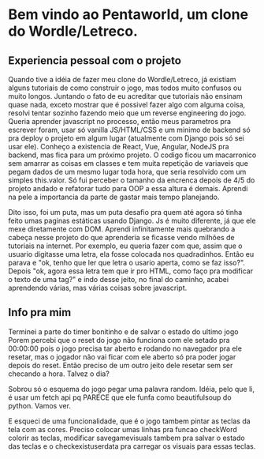 # Bem vindo ao Pentaworld, um clone do Wordle/Letreco. 

## Experiencia pessoal com o projeto

Quando tive a idéia de fazer meu clone do Wordle/Letreco, já existiam alguns tutoriais de como construir o jogo, mas todos muito confusos ou muito longos. Juntando o fato de eu acreditar que tutoriais não ensinam quase nada, exceto mostrar que é possivel fazer algo com alguma coisa, resolvi tentar sozinho fazendo meio que um reverse engineering do jogo. Queria aprender javascript no processo, então meus parametros pra escrever foram, usar só vanilla JS/HTML/CSS e um minimo de backend só pra deploy o projeto em algum lugar (atualmente com Django pois só sei usar ele). Conheço a existencia de React, Vue, Angular, NodeJS pra backend, mas fica para um próximo projeto.
O codigo ficou um macarronico sem amarrar as coisas em classes e tem muita repetição de variaveis que pegam dados de um mesmo lugar toda hora, que seria resolvido com um simples this.valor. Só fui perceber o tamanho da encrenca depois de 4/5 do projeto andado e refatorar tudo para OOP a essa altura é demais. Aprendi na pele a importancia da parte de gastar mais tempo planejando.

Dito isso, foi um puta, mas um puta desafio pra quem até agora só tinha feito umas paginas estáticas usando Django. Js é muito diferente, já que ele mexe diretamente com DOM. Aprendi infinitamente mais quebrando a cabeça nesse projeto do que aprenderia se ficasse vendo milhões de tutoriais na internet. Por exemplo, eu queria fazer com que, assim que o usuario digitasse uma letra, ela fosse
colocada nos quadradinhos. Então eu parava e "ok, tenho que ler que letra o usario aperta, como se faz isso?". Depois "ok, agora essa letra tem que ir pro HTML, como faço pra modificar o texto de uma tag?" e indo desse jeito, no final do caminho, acabei aprendendo várias, mas várias coisas sobre javascript.




## Info pra mim

Terminei a parte do timer bonitinho e de salvar o estado do ultimo jogo
Porem percebi que o reset do jogo não funciona com ele setado pra 00:00:00 pois o jogo precisa tar aberto e rodando no navegador pra ele resetar, mas o jogador não vai ficar com ele aberto só pra poder jogar depois do reset. Então preciso de um outro jeito dele resetar sem ser checando a hora. Talvez o dia? 

Sobrou só o esquema do jogo pegar uma palavra random. Idéia, pelo que li, é usar um fetch api pq PARECE que ele funfa como beautifulsoup do python. Vamos ver.

E esqueci de uma funcionalidade, que é o jogo tambem pintar as teclas da tela com as cores. Preciso colocar umas linhas
pra funcao checkWord colorir as teclas, modificar savegamevisuals tambem pra salvar o estado das teclas e o checkexistuserdata pra carregar os visuais para essas teclas.
